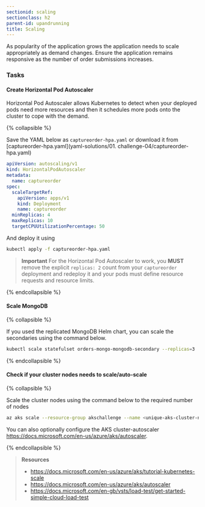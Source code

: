```yaml
---
sectionid: scaling
sectionclass: h2
parent-id: upandrunning
title: Scaling
---
```


As popularity of the application grows the application needs to scale appropriately as demand changes.
Ensure the application remains responsive as the number of order submissions increases.

### Tasks

#### Create Horizontal Pod Autoscaler

Horizontal Pod Autoscaler allows Kubernetes to detect when your deployed pods need more resources and then it schedules more pods onto the cluster to cope with the demand.

{% collapsible %}

Save the YAML below as `captureorder-hpa.yaml` or download it from [captureorder-hpa.yaml](yaml-solutions/01. challenge-04/captureorder-hpa.yaml)

```yaml
apiVersion: autoscaling/v1
kind: HorizontalPodAutoscaler
metadata:
  name: captureorder
spec:
  scaleTargetRef:
    apiVersion: apps/v1
    kind: Deployment
    name: captureorder
  minReplicas: 4
  maxReplicas: 10
  targetCPUUtilizationPercentage: 50
```

And deploy it using

```sh
kubectl apply -f captureorder-hpa.yaml
```

> **Important** For the Horizontal Pod Autoscaler to work, you **MUST** remove the explicit `replicas: 2` count from your `captureorder` deployment and redeploy it and your pods must define resource requests and resource limits.

{% endcollapsible %}

#### Scale MongoDB

{% collapsible %}

If you used the replicated MongoDB Helm chart, you can scale the secondaries using the command below.

```sh
kubectl scale statefulset orders-mongo-mongodb-secondary --replicas=3
```

{% endcollapsible %}

#### Check if your cluster nodes needs to scale/auto-scale

{% collapsible %}

Scale the cluster nodes using the command below to the required number of nodes

```sh
az aks scale --resource-group akschallenge --name <unique-aks-cluster-name> --node-count 4
```

You can also optionally configure the AKS cluster-autoscaler <https://docs.microsoft.com/en-us/azure/aks/autoscaler>.

{% endcollapsible %}

> **Resources**
> * <https://docs.microsoft.com/en-us/azure/aks/tutorial-kubernetes-scale>
> * <https://docs.microsoft.com/en-us/azure/aks/autoscaler>
> * <https://docs.microsoft.com/en-gb/vsts/load-test/get-started-simple-cloud-load-test>